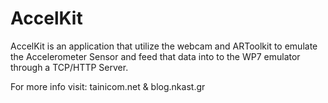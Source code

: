 # AccelKit

AccelKit is an application that utilize the webcam and ARToolkit to emulate the Accelerometer Sensor and feed that data into to the WP7 emulator through a TCP/HTTP Server.

For more info visit: tainicom.net & blog.nkast.gr 
